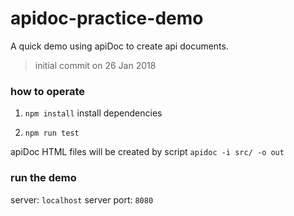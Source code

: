 # apidoc-practice-demo
A quick demo using apiDoc to create api documents.

> initial commit on 26 Jan 2018

### how to operate

1. `npm install`
install dependencies

2. `npm run test`

apiDoc HTML files will be created by script `apidoc -i src/ -o out`  
  
### run the demo  
server: `localhost` 
server port: `8080`
